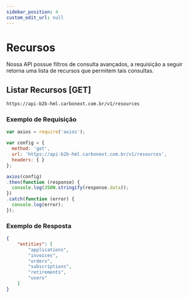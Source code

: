 ```yaml
---
sidebar_position: 4
custom_edit_url: null
---
```


# Recursos

Nossa API possue filtros de consulta avançados, a requisição a seguir retorna uma lista de recursos que permitem tais consultas.

## Listar Recursos [GET]

```md title="BASE URL"
https://api-b2b-hml.carbonext.com.br/v1/resources
```

### Exemplo de Requisição

```javascript
var axios = require('axios');

var config = {
  method: 'get',
  url: 'https://api-b2b-hml.carbonext.com.br/v1/resources',
  headers: { }
};

axios(config)
.then(function (response) {
  console.log(JSON.stringify(response.data));
})
.catch(function (error) {
  console.log(error);
});
```

### Exemplo de Resposta

```json
{
    "entities": [
        "applications",
        "invoices",
        "orders",
        "subscriptions",
        "retirements",
        "users"
    ]
}
```
